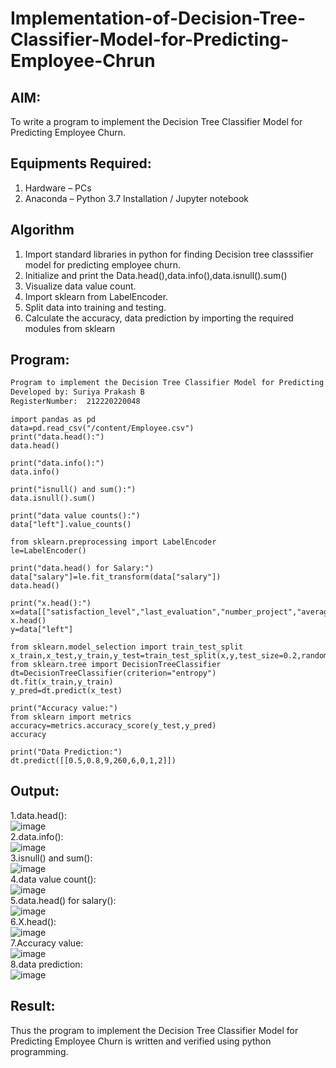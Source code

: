 # Implementation-of-Decision-Tree-Classifier-Model-for-Predicting-Employee-Chrun

## AIM:
To write a program to implement the Decision Tree Classifier Model for Predicting Employee Churn.

## Equipments Required:
1. Hardware – PCs
2. Anaconda – Python 3.7 Installation / Jupyter notebook

## Algorithm

1. Import standard libraries in python for finding Decision tree classsifier model for predicting 
employee churn.
2. Initialize and print the Data.head(),data.info(),data.isnull().sum()
3. Visualize data value count.
4. Import sklearn from LabelEncoder.
5. Split data into training and testing.  
6. Calculate the accuracy, data prediction by importing the required modules from sklearn


## Program:
```txt
Program to implement the Decision Tree Classifier Model for Predicting Employee Churn.
Developed by: Suriya Prakash B
RegisterNumber:  212220220048
```
```py3
import pandas as pd
data=pd.read_csv("/content/Employee.csv")
print("data.head():")
data.head()
```
```py3
print("data.info():")
data.info()
```
```py3
print("isnull() and sum():")
data.isnull().sum()
```
```py3
print("data value counts():")
data["left"].value_counts()
```
```py3
from sklearn.preprocessing import LabelEncoder
le=LabelEncoder()
```
```py3
print("data.head() for Salary:")
data["salary"]=le.fit_transform(data["salary"])
data.head()
```
```py3
print("x.head():")
x=data[["satisfaction_level","last_evaluation","number_project","average_montly_hours","time_spend_company","Work_accident","promotion_last_5years","salary"]]
x.head()
y=data["left"]
```
```py3
from sklearn.model_selection import train_test_split
x_train,x_test,y_train,y_test=train_test_split(x,y,test_size=0.2,random_state=100)
from sklearn.tree import DecisionTreeClassifier
dt=DecisionTreeClassifier(criterion="entropy")
dt.fit(x_train,y_train)
y_pred=dt.predict(x_test)
```
```py3
print("Accuracy value:")
from sklearn import metrics
accuracy=metrics.accuracy_score(y_test,y_pred)
accuracy
```
```py3
print("Data Prediction:")
dt.predict([[0.5,0.8,9,260,6,0,1,2]])
```

## Output:
1.data.head():<br>
![image](https://github.com/Yugendaran/Implementation-of-Decision-Tree-Classifier-Model-for-Predicting-Employee-Churn/assets/128135616/b1162149-bbea-43a7-96a9-354fd108a151)<br>
2.data.info():<br>
![image](https://github.com/Yugendaran/Implementation-of-Decision-Tree-Classifier-Model-for-Predicting-Employee-Churn/assets/128135616/bfe60847-ed9a-487c-a700-b43dca8659a5)<br>
3.isnull() and sum():<br>
![image](https://github.com/Yugendaran/Implementation-of-Decision-Tree-Classifier-Model-for-Predicting-Employee-Churn/assets/128135616/7f03738f-ea1f-4338-a98b-1ef247f52708)<br>
4.data value count():<br>
![image](https://github.com/Yugendaran/Implementation-of-Decision-Tree-Classifier-Model-for-Predicting-Employee-Churn/assets/128135616/a4e857d7-6fa3-4dc1-b615-ec4f8433c511)<br>
5.data.head() for salary():<br>
![image](https://github.com/Yugendaran/Implementation-of-Decision-Tree-Classifier-Model-for-Predicting-Employee-Churn/assets/128135616/ff85899e-0a75-4138-9b2a-d9abcdf20138)<br>
6.X.head():<br>
![image](https://github.com/Yugendaran/Implementation-of-Decision-Tree-Classifier-Model-for-Predicting-Employee-Churn/assets/128135616/6bf35c61-a89f-4af3-bdaf-840d8b320af5)<br>
7.Accuracy value:<br>
![image](https://github.com/Yugendaran/Implementation-of-Decision-Tree-Classifier-Model-for-Predicting-Employee-Churn/assets/128135616/3010e840-d901-478a-ba93-82eba77e27e9)<br>
8.data prediction:<br>
![image](https://github.com/Yugendaran/Implementation-of-Decision-Tree-Classifier-Model-for-Predicting-Employee-Churn/assets/128135616/ebb42f60-6046-426c-9759-e629b2a68b2c)<br>

## Result:
Thus the program to implement the  Decision Tree Classifier Model for Predicting Employee Churn is written and verified using python programming.
